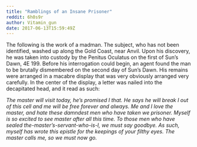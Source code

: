 ```yaml
---
title: "Ramblings of an Insane Prisoner"
reddit: 6h0s9r
author: Vitamin_gun
date: 2017-06-13T15:59:49Z
---
```


The following is the work of a madman. The subject, who has not been identified, washed up along the Gold Coast, near Anvil. Upon his discovery, he was taken into custody by the Penitus Oculatus on the first of Sun’s Dawn, 4E 199. Before his interrogation could begin, an agent found the man to be brutally dismembered on the second day of Sun’s Dawn. His remains were arranged in a macabre display that was very obviously arranged very carefully. In the center of the display, a letter was nailed into the decapitated head, and it read as such:
 
*The master will visit today, he’s promised I that. He says he will break I out of this cell and me will be free forever and always. Me and I love the master, and hate these damndest men who have taken we prisoner. Myself is so excited to see master after all this time. To those men who have sealed the-master’s-servant-who-is-I, we must say goodbye. As such, myself has wrote this epistle for the keepings of your filthy eyes. The master calls me, so we must now go.*
